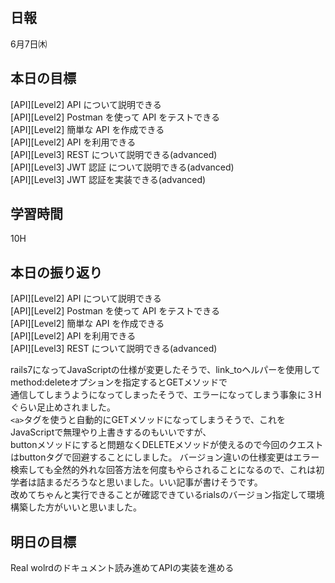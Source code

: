 ## 日報
6月7日㈭

## 本日の目標
[API][Level2] API について説明できる<br>
[API][Level2] Postman を使って API をテストできる<br>
[API][Level2] 簡単な API を作成できる<br>
[API][Level2] API を利用できる<br>
[API][Level3] REST について説明できる(advanced)<br>
[API][Level3] JWT 認証 について説明できる(advanced)<br>
[API][Level3] JWT 認証を実装できる(advanced)<br>

## 学習時間
10H

## 本日の振り返り
[API][Level2] API について説明できる<br>
[API][Level2] Postman を使って API をテストできる<br>
[API][Level2] 簡単な API を作成できる<br>
[API][Level2] API を利用できる<br>
[API][Level3] REST について説明できる(advanced)<br>

rails7になってJavaScriptの仕様が変更したそうで、link_toヘルパーを使用してmethod:deleteオプションを指定するとGETメソッドで<br>
通信してしまうようになってしまったそうで、エラーになってしまう事象に３Hぐらい足止めされました。<br>
```<a>```タグを使うと自動的にGETメソッドになってしまうそうで、これをJavaScriptで無理やり上書きするのもいいですが、<br>
buttonメソッドにすると問題なくDELETEメソッドが使えるので今回のクエストはbuttonタグで回避することにしました。
バージョン違いの仕様変更はエラー検索しても全然的外れな回答方法を何度もやらされることになるので、これは初学者は詰まるだろうなと思いました。いい記事が書けそうです。<br>
改めてちゃんと実行できることが確認できているrialsのバージョン指定して環境構築した方がいいと思いました。

## 明日の目標
Real wolrdのドキュメント読み進めてAPIの実装を進める
